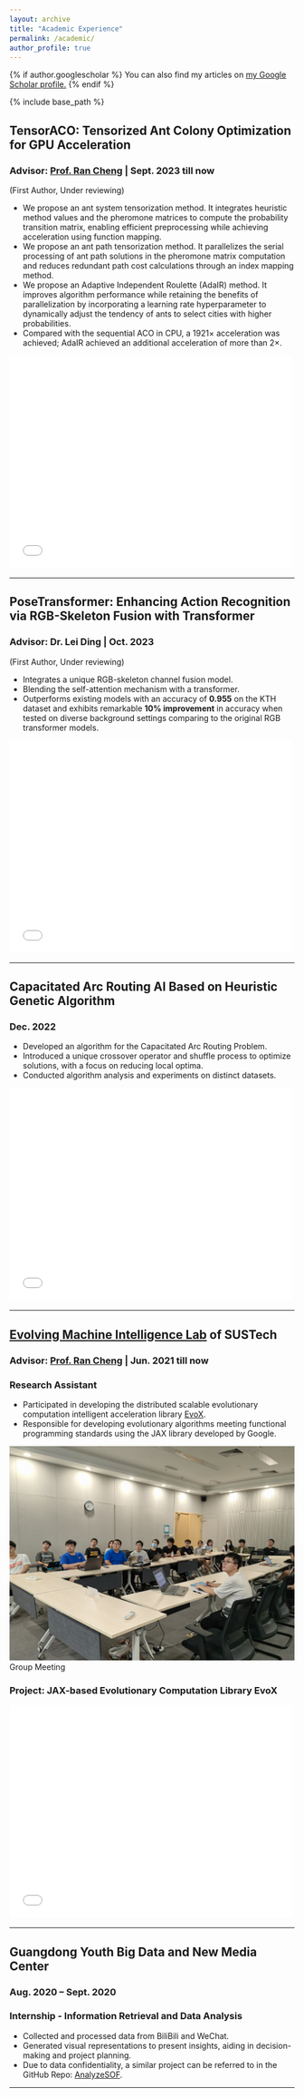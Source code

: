 ```yaml
---
layout: archive
title: "Academic Experience"
permalink: /academic/
author_profile: true
---
```


{% if author.googlescholar %}
  You can also find my articles on <u><a href="{{author.googlescholar}}">my Google Scholar profile</a>.</u>
{% endif %}

{% include base_path %}



## TensorACO: Tensorized Ant Colony Optimization for GPU Acceleration
### Advisor: [Prof. Ran Cheng](https://chengran.tech/) | Sept. 2023 till now
(First Author, Under reviewing)

- We propose an ant system tensorization method. It integrates heuristic method values and the pheromone matrices to compute the probability transition matrix, enabling efficient preprocessing while achieving acceleration using function mapping.
- We propose an ant path tensorization method. It parallelizes the serial processing of ant path solutions in the pheromone matrix computation and reduces redundant path cost calculations through an index mapping method.
- We propose an Adaptive Independent Roulette (AdaIR) method. It improves algorithm performance while retaining the benefits of parallelization by incorporating a learning rate hyperparameter to dynamically adjust the tendency of ants to select cities with higher probabilities.
- Compared with the sequential ACO in CPU, a 1921$\times$ acceleration was achieved; AdaIR achieved an additional acceleration of more than 2$\times$.



<embed src="/files/TensorACO2.pdf" width="500" height="375" type="application/pdf">


---

## PoseTransformer: Enhancing Action Recognition via RGB-Skeleton Fusion with Transformer
### Advisor: Dr. Lei Ding | Oct. 2023
(First Author, Under reviewing)

- Integrates a unique RGB-skeleton channel fusion model.
- Blending the self-attention mechanism with a transformer.
- Outperforms existing models with an accuracy of **0.955** on the KTH dataset and exhibits remarkable **10% improvement** in accuracy when tested on diverse background settings comparing to the original RGB transformer models.


<embed src="/files/PoseTransformer.pdf" width="500" height="375" type="application/pdf">

---

## Capacitated Arc Routing AI Based on Heuristic Genetic Algorithm
### Dec. 2022

- Developed an algorithm for the Capacitated Arc Routing Problem.
- Introduced a unique crossover operator and shuffle process to optimize solutions, with a focus on reducing local optima.
- Conducted algorithm analysis and experiments on distinct datasets.

<embed src="/files/CARP_Project_Report.pdf" width="500" height="375" type="application/pdf">


---

## [Evolving Machine Intelligence Lab](https://www.emigroup.tech/) of SUSTech 
### Advisor: [Prof. Ran Cheng](https://chengran.tech/) | Jun. 2021 till now

### Research Assistant

- Participated in developing the distributed scalable evolutionary computation intelligent acceleration library [EvoX](https://github.com/EMI-Group/evox).
- Responsible for developing evolutionary algorithms meeting functional programming standards using the JAX library developed by Google.

![Group Meeting](/images/meeting.jpg "Meeting")
Group Meeting

### Project: JAX-based Evolutionary Computation Library EvoX

<embed src="/files/EvoX_Final_Report.pdf" width="500" height="375" type="application/pdf">

---

## Guangdong Youth Big Data and New Media Center 
### Aug. 2020 – Sept. 2020

### Internship - Information Retrieval and Data Analysis

- Collected and processed data from BiliBili and WeChat.
- Generated visual representations to present insights, aiding in decision-making and project planning.
- Due to data confidentiality, a similar project can be referred to in the GitHub Repo: [AnalyzeSOF](https://github.com/skylynf/AnalyzeSOF).


---
